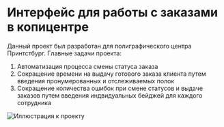 # Интерфейс для работы с заказами в копицентре
Данный проект был разработан для полиграфического центра Принтстбург.
Главные задачи проекта:
1) Автоматизация процесса смены статуса заказа
2) Сокращение времени на выдачу готового заказа клиента путем введения пронумерованных и отслеживаемых полок
3) Сокращение количества ошибок при смене статусов и выдаче заказов путем введения индвидуальных бейджей для каждого сотрудника

![Иллюстрация к проекту](https://sun9-46.userapi.com/c206620/v206620971/9c249/sLALWTuWXIU.jpg)
